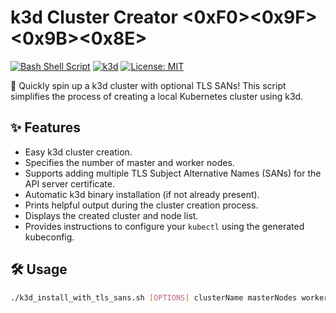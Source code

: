 # k3d Cluster Creator <0xF0><0x9F><0x9B><0x8E>️

[![Bash Shell Script](https://img.shields.io/badge/language-Bash-brightgreen.svg)](https://www.gnu.org/software/bash/)
[![k3d](https://img.shields.io/badge/tool-k3d-blue.svg)](https://k3d.io/)
[![License: MIT](https://img.shields.io/badge/License-MIT-yellow.svg)](https://opensource.org/licenses/MIT)

🚀 Quickly spin up a k3d cluster with optional TLS SANs! This script simplifies the process of creating a local Kubernetes cluster using k3d.

## ✨ Features

* Easy k3d cluster creation.
* Specifies the number of master and worker nodes.
* Supports adding multiple TLS Subject Alternative Names (SANs) for the API server certificate.
* Automatic k3d binary installation (if not already present).
* Prints helpful output during the cluster creation process.
* Displays the created cluster and node list.
* Provides instructions to configure your `kubectl` using the generated kubeconfig.

## 🛠️ Usage

```bash
./k3d_install_with_tls_sans.sh [OPTIONS] clusterName masterNodes workerNodes [TLS_SAN_1 TLS_SAN_2 ...]
